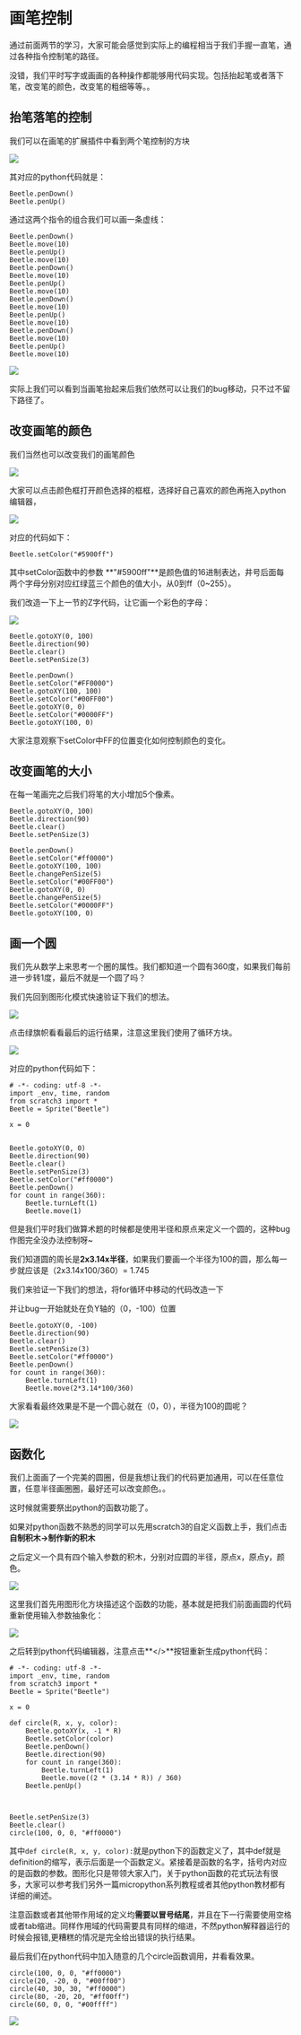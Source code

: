 # 画笔控制

通过前面两节的学习，大家可能会感觉到实际上的编程相当于我们手握一直笔，通过各种指令控制笔的路径。

没错，我们平时写字或画画的各种操作都能够用代码实现。包括抬起笔或者落下笔，改变笔的颜色，改变笔的粗细等等。。

## 抬笔落笔的控制

我们可以在画笔的扩展插件中看到两个笔控制的方块

![](./images/c3_01.png)

其对应的python代码就是：

	Beetle.penDown()
	Beetle.penUp()

通过这两个指令的组合我们可以画一条虚线：

	Beetle.penDown()
	Beetle.move(10)
	Beetle.penUp()
	Beetle.move(10)
	Beetle.penDown()
	Beetle.move(10)
	Beetle.penUp()
	Beetle.move(10)
	Beetle.penDown()
	Beetle.move(10)
	Beetle.penUp()
	Beetle.move(10)
	Beetle.penDown()
	Beetle.move(10)
	Beetle.penUp()
	Beetle.move(10)

![](./images/c3_02.png)

实际上我们可以看到当画笔抬起来后我们依然可以让我们的bug移动，只不过不留下路径了。

## 改变画笔的颜色

我们当然也可以改变我们的画笔颜色

![](./images/c3_03.png)

大家可以点击颜色框打开颜色选择的框框，选择好自己喜欢的颜色再拖入python编辑器，

![](./images/c3_021.png)

对应的代码如下：

	Beetle.setColor("#5900ff")

其中setColor函数中的参数 **"#5900ff"**是颜色值的16进制表达，井号后面每两个字母分别对应红绿蓝三个颜色的值大小，从0到ff（0~255）。

我们改造一下上一节的Z字代码，让它画一个彩色的字母：

![](./images/c3_04.png)

	Beetle.gotoXY(0, 100)
	Beetle.direction(90)
	Beetle.clear()
	Beetle.setPenSize(3)
	
	Beetle.penDown()
	Beetle.setColor("#FF0000")
	Beetle.gotoXY(100, 100)
	Beetle.setColor("#00FF00")
	Beetle.gotoXY(0, 0)
	Beetle.setColor("#0000FF")
	Beetle.gotoXY(100, 0)

大家注意观察下setColor中FF的位置变化如何控制颜色的变化。

## 改变画笔的大小

在每一笔画完之后我们将笔的大小增加5个像素。

	Beetle.gotoXY(0, 100)
	Beetle.direction(90)
	Beetle.clear()
	Beetle.setPenSize(3)
	
	Beetle.penDown()
	Beetle.setColor("#ff0000")
	Beetle.gotoXY(100, 100)
	Beetle.changePenSize(5)
	Beetle.setColor("#00FF00")
	Beetle.gotoXY(0, 0)
	Beetle.changePenSize(5)
	Beetle.setColor("#0000FF")
	Beetle.gotoXY(100, 0)

## 画一个圆

我们先从数学上来思考一个圈的属性。我们都知道一个圆有360度，如果我们每前进一步转1度，最后不就是一个圆了吗？

我们先回到图形化模式快速验证下我们的想法。

![](./images/c3_05.png)

点击绿旗帜看看最后的运行结果，注意这里我们使用了循环方块。

![](./images/c3_051.png)

对应的python代码如下：

	# -*- coding: utf-8 -*-
	import _env, time, random
	from scratch3 import *
	Beetle = Sprite("Beetle")
	
	x = 0
	
	
	Beetle.gotoXY(0, 0)
	Beetle.direction(90)
	Beetle.clear()
	Beetle.setPenSize(3)
	Beetle.setColor("#ff0000")
	Beetle.penDown()
	for count in range(360):
		Beetle.turnLeft(1)
		Beetle.move(1)

但是我们平时我们做算术题的时候都是使用半径和原点来定义一个圆的，这种bug作图完全没办法控制呀~

我们知道圆的周长是**2x3.14x半径**，如果我们要画一个半径为100的圆，那么每一步就应该是（2x3.14x100/360）= 1.745

我们来验证一下我们的想法，将for循环中移动的代码改造一下

并让bug一开始就处在负Y轴的（0，-100）位置

	Beetle.gotoXY(0, -100)
	Beetle.direction(90)
	Beetle.clear()
	Beetle.setPenSize(3)
	Beetle.setColor("#ff0000")
	Beetle.penDown()
	for count in range(360):
		Beetle.turnLeft(1)
		Beetle.move(2*3.14*100/360)

大家看看最终效果是不是一个圆心就在（0，0），半径为100的圆呢？

![](./images/c3_06.png)

## 函数化

我们上面画了一个完美的圆圈，但是我想让我们的代码更加通用，可以在任意位置，任意半径画圈圈，最好还可以改变颜色。。

这时候就需要祭出python的函数功能了。

如果对python函数不熟悉的同学可以先用scratch3的自定义函数上手，我们点击**自制积木->制作新的积木**

之后定义一个具有四个输入参数的积木，分别对应圆的半径，原点x，原点y，颜色。

![](./images/c3_07.png)

这里我们首先用图形化方块描述这个函数的功能，基本就是把我们前面画圆的代码重新使用输入参数抽象化：

![](./images/c3_08.png)

之后转到python代码编辑器，注意点击**</>**按钮重新生成python代码：

	# -*- coding: utf-8 -*-
	import _env, time, random
	from scratch3 import *
	Beetle = Sprite("Beetle")
	
	x = 0
	
	def circle(R, x, y, color):
		Beetle.gotoXY(x, -1 * R)
		Beetle.setColor(color)
		Beetle.penDown()
		Beetle.direction(90)
		for count in range(360):
			Beetle.turnLeft(1)
			Beetle.move((2 * (3.14 * R)) / 360)
		Beetle.penUp()
	
	
	
	Beetle.setPenSize(3)
	Beetle.clear()
	circle(100, 0, 0, "#ff0000")


其中`def circle(R, x, y, color):`就是python下的函数定义了，其中def就是definition的缩写，表示后面是一个函数定义。紧接着是函数的名字，括号内对应的是函数的参数。图形化只是带领大家入门，关于python函数的花式玩法有很多，大家可以参考我们另外一篇micropython系列教程或者其他python教材都有详细的阐述。

注意函数或者其他带作用域的定义均**需要以冒号结尾**，并且在下一行需要使用空格或者tab缩进。同样作用域的代码需要具有同样的缩进，不然python解释器运行的时候会报错,更糟糕的情况是完全给出错误的执行结果。

最后我们在python代码中加入随意的几个circle函数调用，并看看效果。

	circle(100, 0, 0, "#ff0000")
	circle(20, -20, 0, "#00ff00")
	circle(40, 30, 30, "#ff0000")
	circle(80, -20, 20, "#ff00ff")
	circle(60, 0, 0, "#00ffff")

![](./images/c3_09.png)